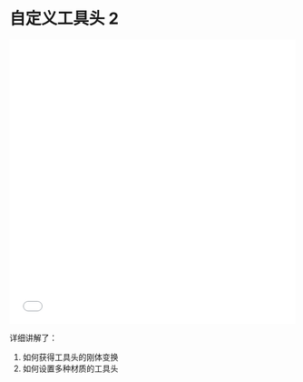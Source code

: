 # 自定义工具头 2

<iframe src="//player.bilibili.com/player.html?aid=537750685&bvid=BV1Ni4y1h7NS&cid=1380411068&p=1&high_quality=1&danmaku=0" allowfullscreen="allowfullscreen" width="100%" height="500" scrolling="no" frameborder="0" sandbox="allow-top-navigation allow-same-origin allow-forms allow-scripts"></iframe>

详细讲解了：
1. 如何获得工具头的刚体变换
2. 如何设置多种材质的工具头